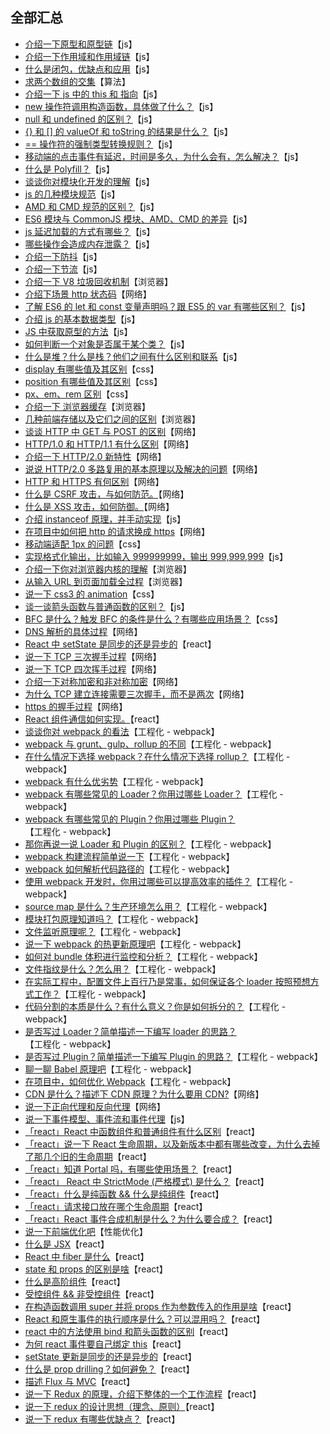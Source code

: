 ## 全部汇总

- [介绍一下原型和原型链](../answer/js/js1.md#1)【js】
- [介绍一下作用域和作用域链](../answer/js/js1.md#2)【js】
- [什么是闭包，优缺点和应用](../answer/js/js1.md#3)【js】
- [求两个数组的交集](../answer/algorithm/algorithm.md#1)【算法】
- [介绍一下 js 中的 this 和 指向](../answer/js/js1.md#4)【js】
- [new 操作符调用构造函数，具体做了什么？](../answer/js/js1.md#5)【js】
- [null 和 undefined 的区别？](../answer/js/js1.md#6)【js】
- [{} 和 [] 的 valueOf 和 toString 的结果是什么？](../answer/js/js1.md#7)【js】
- [== 操作符的强制类型转换规则？](../answer/js/js1.md#8)【js】
- [移动端的点击事件有延迟，时间是多久，为什么会有，怎么解决？](../answer/js/js1.md#9)【js】
- [什么是 Polyfill？](../answer/js/js1.md#10)【js】
- [谈谈你对模块化开发的理解](../answer/js/js1.md#11)【js】
- [js 的几种模块规范](../answer/js/js1.md#12)【js】
- [AMD 和 CMD 规范的区别？](../answer/js/js1.md#13)【js】
- [ES6 模块与 CommonJS 模块、AMD、CMD 的差异](../answer/js/js1.md#14)【js】
- [js 延迟加载的方式有哪些？](../answer/js/js1.md#15)【js】
- [哪些操作会造成内存泄露？](../answer/js/js1.md#16)【js】
- [介绍一下防抖](../answer/js/js1.md#17)【js】
- [介绍一下节流](../answer/js/js1.md#18)【js】
- [介绍一下 V8 垃圾回收机制](../answer/browser/browser.md#1)【浏览器】
- [介绍下场景 http 状态码](../answer/network/network.md#1)【网络】
- [了解 ES6 的 let 和 const 变量声明吗？跟 ES5 的 var 有哪些区别？](../answer/js/js19.md#1)【js】
- [介绍 js 的基本数据类型](../answer/js/js1.md#20)【js】
- [JS 中获取原型的方法](../answer/js/js1.md#21)【js】
- [如何判断一个对象是否属于某个类？](../answer/js/js1.md#22)【js】
- [什么是堆？什么是栈？他们之间有什么区别和联系](../answer/js/js1.md#23)【js】
- [display 有哪些值及其区别](../answer/css/css.md#1)【css】
- [position 有哪些值及其区别](../answer/css/css.md#2)【css】
- [px、em、rem 区别](../answer/css/css.md#3)【css】
- [介绍一下 浏览器缓存](../answer/browser/browser.md#2)【浏览器】
- [几种前端存储以及它们之间的区别](../answer/browser/browser.md#3)【浏览器】
- [谈谈 HTTP 中 GET 与 POST 的区别](../answer/network/network.md#2)【网络】
- [HTTP/1.0 和 HTTP/1.1 有什么区别](../answer/network/network.md#3)【网络】
- [介绍一下 HTTP/2.0 新特性](../answer/network/network.md#4)【网络】
- [说说 HTTP/2.0 多路复用的基本原理以及解决的问题](../answer/network/network.md#5)【网络】
- [HTTP 和 HTTPS 有何区别](../answer/network/network.md#6)【网络】
- [什么是 CSRF 攻击，与如何防范。](../answer/network/network.md#7)【网络】
- [什么是 XSS 攻击，如何防御。](../answer/network/network.md#8)【网络】
- [介绍 instanceof 原理，并手动实现](../answer/js/js1.md#24)【js】
- [在项目中如何把 http 的请求换成 https](../answer/network/network.md#9)【网络】
- [移动端适配 1px 的问题](../answer/css/css.md#4)【css】
- [实现格式化输出，比如输入 999999999，输出 999,999,999](../answer/js/js1.md#24)【js】
- [介绍一下你对浏览器内核的理解](../answer/browser/browser.md#4)【浏览器】
- [从输入 URL 到页面加载全过程](../answer/browser/browser.md#5)【浏览器】
- [说一下 css3 的 animation](../answer/css/css.md#5)【css】
- [谈⼀谈箭头函数与普通函数的区别？](../answer/js/js1.md#25)【js】
- [BFC 是什么？触发 BFC 的条件是什么？有哪些应用场景？](../answer/css/css.md#6)【css】
- [DNS 解析的具体过程](../answer/network/network.md#10)【网络】
- [React 中 setState 是同步的还是异步的](../answer/react/react.md#1)【react】
- [说一下 TCP 三次握手过程](../answer/network/network.md#11)【网络】
- [说一下 TCP 四次挥手过程](../answer/network/network.md#12)【网络】
- [介绍一下对称加密和非对称加密](../answer/network/network.md#13)【网络】
- [为什么 TCP 建立连接需要三次握手，而不是两次](../answer/network/network.md#14)【网络】
- [https 的握手过程](../answer/network/network.md#15)【网络】
- [React 组件通信如何实现。](../answer/react/react.md#2)【react】
- [谈谈你对 webpack 的看法](../answer/engineering/engineering.md#1)【工程化 - webpack】
- [webpack 与 grunt、gulp、rollup 的不同](../answer/engineering/engineering.md#2)【工程化 - webpack】
- [在什么情况下选择 webpack？在什么情况下选择 rollup？](../answer/engineering/engineering.md#3)【工程化 - webpack】
- [webpack 有什么优劣势](../answer/engineering/engineering.md#4)【工程化 - webpack】
- [webpack 有哪些常见的 Loader？你用过哪些 Loader？](../answer/engineering/engineering.md#5)【工程化 - webpack】
- [webpack 有哪些常见的 Plugin？你用过哪些 Plugin？](../answer/engineering/engineering.md#6)【工程化 - webpack】
- [那你再说一说 Loader 和 Plugin 的区别？](../answer/engineering/engineering.md#7)【工程化 - webpack】
- [webpack 构建流程简单说一下](../answer/engineering/engineering.md#8)【工程化 - webpack】
- [webpack 如何解析代码路径的](../answer/engineering/engineering.md#9)【工程化 - webpack】
- [使用 webpack 开发时，你用过哪些可以提高效率的插件？](../answer/engineering/engineering.md#10)【工程化 - webpack】
- [source map 是什么？生产环境怎么用？](../answer/engineering/engineering.md#11)【工程化 - webpack】
- [模块打包原理知道吗？](../answer/engineering/engineering.md#12)【工程化 - webpack】
- [文件监听原理呢？](../answer/engineering/engineering.md#13)【工程化 - webpack】
- [说一下 webpack 的热更新原理吧](../answer/engineering/engineering.md#14)【工程化 - webpack】
- [如何对 bundle 体积进行监控和分析？](../answer/engineering/engineering.md#15)【工程化 - webpack】
- [文件指纹是什么？怎么用？](../answer/engineering/engineering.md#16)【工程化 - webpack】
- [在实际工程中，配置文件上百行乃是常事，如何保证各个 loader 按照预想方式工作？](../answer/engineering/engineering.md#17)【工程化 - webpack】
- [代码分割的本质是什么？有什么意义？你是如何拆分的？](../answer/engineering/engineering.md#18)【工程化 - webpack】
- [是否写过 Loader？简单描述一下编写 loader 的思路？](../answer/engineering/engineering.md#19)【工程化 - webpack】
- [是否写过 Plugin？简单描述一下编写 Plugin 的思路？](../answer/engineering/engineering.md#20)【工程化 - webpack】
- [聊一聊 Babel 原理吧](../answer/engineering/engineering.md#21)【工程化 - webpack】
- [在项目中，如何优化 Webpack](../answer/engineering/engineering.md#22)【工程化 - webpack】
- [CDN 是什么？描述下 CDN 原理？为什么要用 CDN?](../answer/network/network.md#16)【网络】
- [说一下正向代理和反向代理](../answer/network/network.md#17)【网络】
- [说一下事件模型、事件流和事件代理](../answer/js/js1.md#26)【js】
- [「react」React 中函数组件和普通组件有什么区别](../answer/react/react.md#3)【react】
- [「react」说一下 React 生命周期，以及新版本中都有哪些改变，为什么去掉了那几个旧的生命周期](../answer/react/react.md#4)【react】
- [「react」知道 Portal 吗，有哪些使用场景？](../answer/react/react.md#5)【react】
- [「react」 React 中 StrictMode (严格模式) 是什么？](../answer/react/react.md#6)【react】
- [「react」什么是纯函数 && 什么是纯组件](../answer/react/react.md#7)【react】
- [「react」请求接口放在哪个生命周期](../answer/react/react.md#8)【react】
- [「react」React 事件合成机制是什么？为什么要合成？](../answer/react/react.md#9)【react】
- [说一下前端优化吧](../answer/performance/performance.md#1)【性能优化】
- [什么是 JSX](../answer/react/react.md#10)【react】
- [React 中 fiber 是什么](../answer/react/react.md#11)【react】
- [state 和 props 的区别是啥](../answer/react/react.md#12)【react】
- [什么是高阶组件](../answer/react/react.md#13)【react】
- [受控组件 && 非受控组件](../answer/react/react.md#14)【react】
- [在构造函数调用 super 并将 props 作为参数传入的作用是啥](../answer/react/react.md#15)【react】
- [React 和原生事件的执行顺序是什么？可以混用吗？](../answer/react/react.md#16)【react】
- [react 中的方法使用 bind 和箭头函数的区别](../answer/react/react.md#17)【react】
- [为何 react 事件要自己绑定 this](../answer/react/react.md#18)【react】
- [setState 更新是同步的还是异步的](../answer/react/react.md#19)【react】
- [什么是 prop drilling？如何避免？](../answer/react/react.md#20)【react】
- [描述 Flux 与 MVC](../answer/react/react.md#21)【react】
- [说一下 Redux 的原理，介绍下整体的一个工作流程](../answer/react/react.md#22)【react】
- [说一下 redux 的设计思想（理念、原则）](../answer/react/react.md#23)【react】
- [说一下 redux 有哪些优缺点？](../answer/react/react.md#24)【react】
